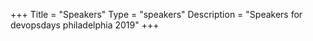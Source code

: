 +++
Title = "Speakers"
Type = "speakers"
Description = "Speakers for devopsdays philadelphia 2019"
+++
